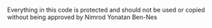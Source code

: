 Everything in this code is protected and should not be used or copied without being approved by Nimrod Yonatan Ben-Nes